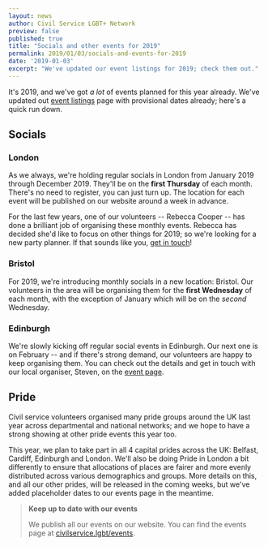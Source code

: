 ```yaml
---
layout: news
author: Civil Service LGBT+ Network
preview: false
published: true
title: "Socials and other events for 2019"
permalink: 2019/01/03/socials-and-events-for-2019
date: '2019-01-03'
excerpt: "We've updated our event listings for 2019; check them out."
---
```


It's 2019, and we've got *a lot* of events planned for this year already. We've updated out [event listings](/events) page with provisional dates already; here's a quick run down.

## Socials

### London

As we always, we're holding regular socials in London from January 2019 through December 2019. They'll be on the **first Thursday** of each month. There's no need to register, you can just turn up. The location for each event will be published on our website around a week in advance.

For the last few years, one of our volunteers -- Rebecca Cooper -- has done a brilliant job of organising these monthly events. Rebecca has decided she'd like to focus on other things for 2019; so we're looking for a new party planner. If that sounds like you, [get in touch](/about/contact-us)!

### Bristol

For 2019, we're introducing monthly socials in a new location: Bristol. Our volunteers in the area will be organising them for the **first Wednesday** of each month, with the exception of January which will be on the *second* Wednesday.

### Edinburgh

We're slowly kicking off regular social events in Edinburgh. Our next one is on February -- and if there's strong demand, our volunteers are happy to keep organising them. You can check out the details and get in touch with our local organiser, Steven, on the [event page](https://www.civilservice.lgbt/event/2019-02-06-edinburgh-social/).

## Pride

Civil service volunteers organised many pride groups around the UK last year across departmental and national networks; and we hope to have a strong showing at other pride events this year too.

This year, we plan to take part in all 4 capital prides across the UK: Belfast, Cardiff, Edinburgh and London. We'll also be doing Pride in London a bit differently to ensure that allocations of places are fairer and more evenly distributed across various demographics and groups. More details on this, and all our other prides, will be released in the coming weeks, but we've added placeholder dates to our events page in the meantime.

> **Keep up to date with our events**
>
> We publish all our events on our website. You can find the events page at [civilservice.lgbt/events](/events).
